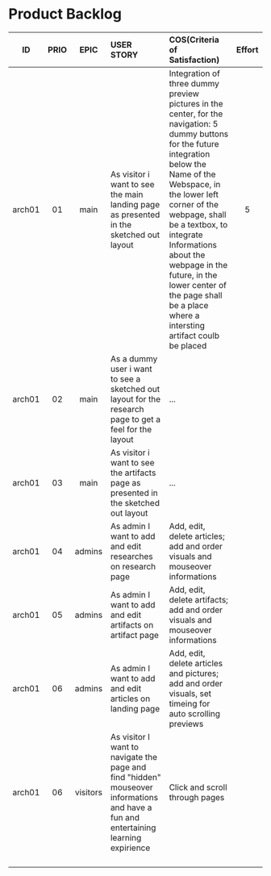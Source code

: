 
# **Product Backlog**
<!--ID 	 	  Prio      Epic 		  User Story     COS(Criteria of Satisfaction) 		Effort -->
|   ID   |  PRIO  |   EPIC   |                           USER STORY                         |                                     COS(Criteria of Satisfaction)                                       | Effort |
|:------:| :----: | :------: | :----------------------------------------------------------- | :------------------------------------------------------------------------------------------------------ | :----: |
| arch01 |   01   |   main   | As visitor i want to see the main landing page as presented in the sketched out layout  | Integration of three dummy preview pictures in the center, for the navigation: 5 dummy buttons for the future integration below the Name of the Webspace, in the lower left corner of the webpage, shall be a textbox, to integrate Informations about the webpage in the future, in the lower center of the page shall be a place where a intersting artifact coulb be placed  |    5   |  
| arch01 |   02   |   main   | As a dummy user i want to see a sketched out layout for the research page to get a feel for the layout  | ... |        |
| arch01 |   03   |   main   | As visitor i want to see the artifacts page as presented in the sketched out layout | ... |        |
| arch01 |   04   |  admins  | As admin I want to add and edit researches on research page  | Add, edit, delete articles; add and order visuals and mouseover informations                            |        |
| arch01 |   05   |  admins  | As admin I want to add and edit artifacts on artifact page   | Add, edit, delete artifacts; add and order visuals and mouseover informations                           |        |
| arch01 |   06   |  admins  | As admin I want to add and edit articles on landing page     | Add, edit, delete articles and pictures; add and order visuals, set timeing for auto scrolling previews |        |
| arch01 |   06   | visitors | As visitor I want to navigate the page and find "hidden" mouseover informations and have a fun and entertaining learning expirience | Click and scroll through pages   |        |
|        |        |          |                                                              |                                                                                                         |        |
|        |        |          |                                                              |                                                                                                         |        |
|        |        |          |                                                              |                                                                                                         |        |
|        |        |          |                                                              |                                                                                                         |        |      
